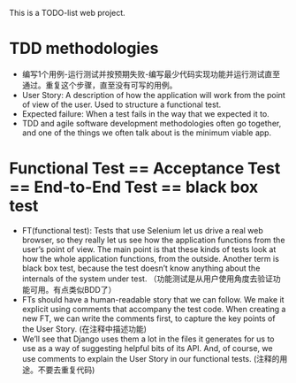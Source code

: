 This is a TODO-list web project.

# TDD methodologies
- 编写1个用例-运行测试并按预期失败-编写最少代码实现功能并运行测试直至通过。重复这个步骤，直至没有可写的用例。
- User Story: A description of how the application will work from the point of view of the user. Used to structure a functional test.
- Expected failure: When a test fails in the way that we expected it to.
- TDD and agile software development methodologies often go together, and one of the things we often talk about is the minimum viable app.


# Functional Test == Acceptance Test == End-to-End Test == black box test
- FT(functional test): Tests that use Selenium let us drive a real web browser, so they really let us see how the application functions from the user’s point of view. The main point is that these kinds of tests look at how the whole application functions, from the outside. Another term is black box test, because the test doesn’t know anything about the internals of the system under test. （功能测试是从用户使用角度去验证功能可用。有点类似BDD了）
- FTs should have a human-readable story that we can follow. We make it explicit using comments that accompany the test code. When creating a new FT, we can write the comments first, to capture the key points of the User Story. (在注释中描述功能)
- We’ll see that Django uses them a lot in the files it generates for us to use as a way of suggesting helpful bits of its API. And, of course, we use comments to explain the User Story in our functional tests. (注释的用途。不要去重复代码)


